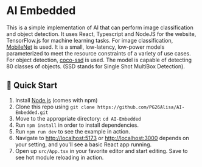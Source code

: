 # AI Embedded

This is a simple implementation of AI that can perform image classification and object detection. It uses React, Typescript and NodeJS for the website, TensorFlow.js for machine learning tasks.
For image classification, [MobileNet](https://github.com/tensorflow/tfjs-models/tree/master/mobilenet) is used. It is a small, low-latency, low-power models parameterized to meet the resource constraints of a variety of use cases.
For object detection, [coco-ssd](https://github.com/tensorflow/tfjs-models/tree/master/coco-ssd) is used. The model is capable of detecting 80 classes of objects. (SSD stands for Single Shot MultiBox Detection).

## 🚀 Quick Start

1. Install [Node.js](https://nodejs.org/) (comes with npm)
2. Clone this repo using `git clone https://github.com/PG26Alisa/AI-Embedded.git`
3. Move to the appropriate directory: `cd AI-Embedded`<br>
4. Run `npm install` in order to install dependencies.<br>
5. Run `npm run dev` to see the example in action.<br>
6. Navigate to [http://localhost:5173](http://localhost:5173) or [http://localhost:3000](http://localhost:3000) depends on your setting, and you'll see a basic React app running.
7. Open up `src/App.tsx` in your favorite editor and start editing. Save to see hot module reloading in action.
